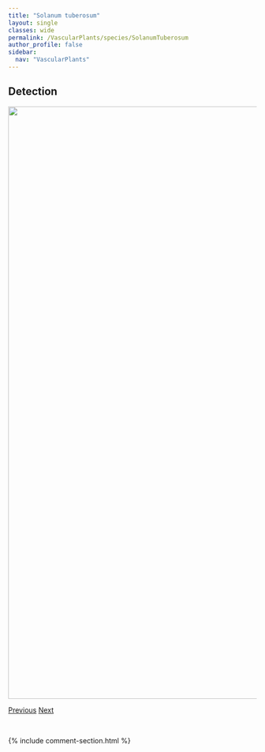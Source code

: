 ```yaml
---
title: "Solanum tuberosum"
layout: single
classes: wide
permalink: /VascularPlants/species/SolanumTuberosum
author_profile: false
sidebar:
  nav: "VascularPlants"
---
```


<h2>Detection</h2>

<a href="https://drive.google.com/uc?export=view&id=1HjE86Qtb4HyvSRChDDFAEstxoJQtd7x9">
<img src="https://drive.google.com/uc?export=view&id=1HjE86Qtb4HyvSRChDDFAEstxoJQtd7x9" height = "1200" width = "800">
</a>


<a href="/DevelopmentWebsite/VascularPlants/species/SolanumTriflorum" class="pagination--pager" title="Solanum triflorum">Previous</a> <a href="/DevelopmentWebsite/VascularPlants/species/Solidago" class="pagination--pager" title="Solidago">Next</a>

<p>&nbsp;</p>

{% include comment-section.html %}
